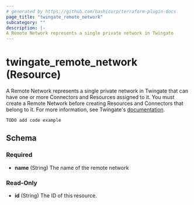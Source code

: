 ```yaml
---
# generated by https://github.com/hashicorp/terraform-plugin-docs
page_title: "twingate_remote_network"
subcategory: ""
description: |-
A Remote Network represents a single private network in Twingate
---
```


# twingate_remote_network (Resource)

A Remote Network represents a single private network in Twingate that can have one or more Connectors and Resources assigned to it. You must create a Remote Network before creating Resources and Connectors that belong to it. For more information, see Twingate's [documentation](https://docs.twingate.com/docs/remote-networks).

`TODO add code example`

<!-- schema generated by tfplugindocs -->
## Schema

### Required

- **name** (String) The name of the remote network

### Read-Only

- **id** (String) The ID of this resource.


